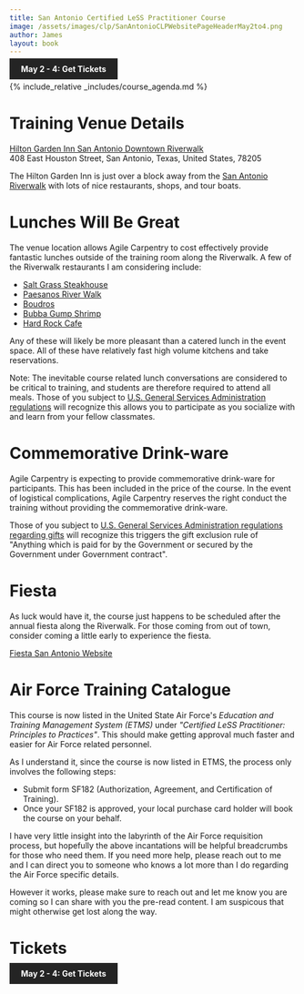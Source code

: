 ```yaml
---
title: San Antonio Certified LeSS Practitioner Course
image: /assets/images/clp/SanAntonioCLPWebsitePageHeaderMay2to4.png
author: James
layout: book
---
```


<a class="wx-button" href="https://agilecarpentry.ticketspice.com/san-antonio-certified-less-practitioner-workshop-q2-2023" style="background:rgba(36,36,36,1);color:white;padding:10px 20px;text-decoration:none;font-weight:bold;" target="_blank">May 2 - 4: Get Tickets</a>

{% include_relative _includes/course_agenda.md %}

# Training Venue Details

[Hilton Garden Inn San Antonio Downtown Riverwalk](https://www.hilton.com/en/hotels/satsdgi-hilton-garden-inn-san-antonio-downtown-riverwalk/)  
408 East Houston Street, San Antonio, Texas, United States, 78205

The Hilton Garden Inn is just over a block away from the [San Antonio Riverwalk](https://www.thesanantonioriverwalk.com/) with lots of nice restaurants, shops, and tour boats.

# Lunches Will Be Great

The venue location allows Agile Carpentry to cost effectively provide fantastic lunches outside of the training room along the Riverwalk. A few of the Riverwalk restaurants I am considering include:

* [Salt Grass Steakhouse](https://www.saltgrass.com/location/saltgrass-san-antonio-riverwalk/)
* [Paesanos River Walk](https://www.paesanosriverwalk.com/)
* [Boudros](https://www.boudros.com)
* [Bubba Gump Shrimp](https://www.bubbagump.com/location/bubba-gump-san-antonio-tx/)
* [Hard Rock Cafe](https://www.hardrockcafe.com/location/san-antonio/)

Any of these will likely be more pleasant than a catered lunch in the event space. All of these have relatively fast high volume kitchens and take reservations.

Note: The inevitable course related lunch conversations are considered to be critical to training, and students are therefore required to attend all meals. Those of you subject to [U.S. General Services Administration regulations](https://www.gsa.gov/cdnstatic/SIN_C541_4D_ODC_Guidance_for_Conferences-Rewrite.pdf) will recognize this allows you to participate as you socialize with and learn from your fellow classmates.

# Commemorative Drink-ware
Agile Carpentry is expecting to provide commemorative drink-ware for participants. This has been included in the price of the course. In the event of logistical complications, Agile Carpentry reserves the right conduct the training without providing the commemorative drink-ware.

Those of you subject to [U.S. General Services Administration regulations regarding gifts](https://training.smartpay.gsa.gov/rules-about-gifts) will recognize this triggers the gift exclusion rule of "Anything which is paid for by the Government or secured by the Government under Government contract".

# Fiesta

As luck would have it, the course just happens to be scheduled after the annual fiesta along the Riverwalk. For those coming from out of town, consider coming a little early to experience the fiesta.

[Fiesta San Antonio Website](https://fiestasanantonio.org/)

# Air Force Training Catalogue
This course is now listed in the United State Air Force's *Education and Training Management System (ETMS)* under *"Certified LeSS Practitioner: Principles to Practices"*. This should make getting approval much faster and easier for Air Force related personnel.

As I understand it, since the course is now listed in ETMS, the process only involves the following steps:
* Submit form SF182 (Authorization, Agreement, and Certification of Training).
* Once your SF182 is approved, your local purchase card holder will book the course on your behalf. 

I have very little insight into the labyrinth of the Air Force requisition process, but hopefully the above incantations will be helpful breadcrumbs for those who need them. If you need more help, please reach out to me and I can direct you to someone who knows a lot more than I do regarding the Air Force specific details.

However it works, please make sure to reach out and let me know you are coming so I can share with you the pre-read content. I am suspicous that might otherwise get lost along the way.

# Tickets

<a class="wx-button" href="https://agilecarpentry.ticketspice.com/san-antonio-certified-less-practitioner-workshop-q2-2023" style="background:rgba(36,36,36,1);color:white;padding:10px 20px;text-decoration:none;font-weight:bold;" target="_blank">May 2 - 4: Get Tickets</a>



